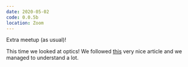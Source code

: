 ```yaml
---
date: 2020-05-02
code: 0.0.5b
location: Zoom
---
```


Extra meetup (as usual)!

This time we looked at optics! We followed [this](https://thomashoneyman.com/articles/practical-profunctor-lenses-optics/) very nice article and we managed to understand a lot.
